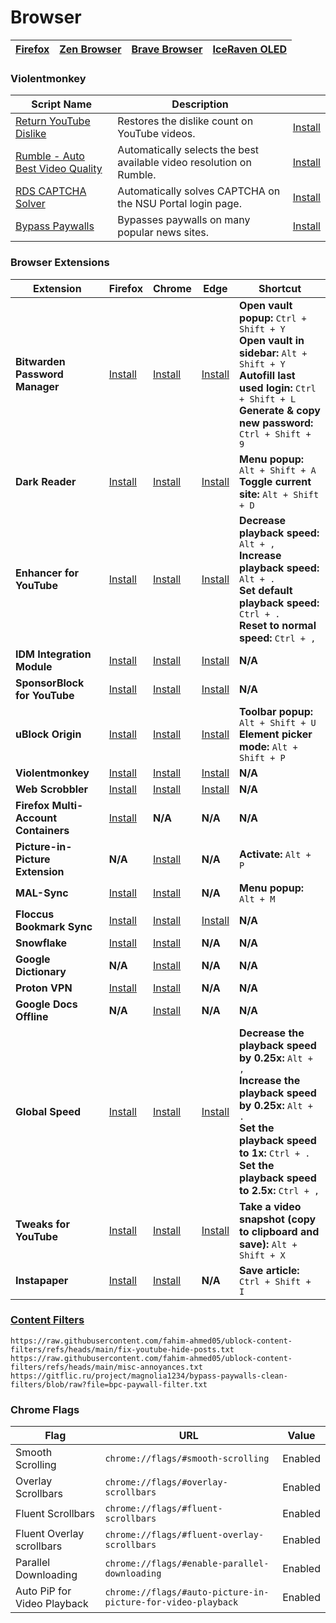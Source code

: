 # Browser

[Firefox](https://www.firefox.com/) | [Zen Browser](https://zen-browser.app/) | [Brave Browser](https://brave.com/) | [IceRaven OLED](https://github.com/GoodyOG/Iceraven-OLED)
|------|------|------|------|

### Violentmonkey

| Script Name | Description | |
|------|------|------|
| [Return YouTube Dislike](https://returnyoutubedislike.com/) | Restores the dislike count on YouTube videos. | [Install](https://github.com/Anarios/return-youtube-dislike/raw/main/Extensions/UserScript/Return%20Youtube%20Dislike.user.js) |
| [Rumble - Auto Best Video Quality](https://greasyfork.org/en/scripts/494906-rumble-auto-best-video-quality) | Automatically selects the best available video resolution on Rumble. | [Install](https://update.greasyfork.org/scripts/494906/Rumble%20-%20Auto%20Best%20Video%20Quality.user.js) |
| [RDS CAPTCHA Solver](https://github.com/fahim-ahmed05/rds-captcha-solver) | Automatically solves CAPTCHA on the NSU Portal login page. | [Install](https://github.com/fahim-ahmed05/rds-captcha-solver/raw/main/rdscaptchasolver.user.js) |
| [Bypass Paywalls](https://gitflic.ru/project/magnolia1234/bypass-paywalls-clean-filters) | Bypasses paywalls on many popular news sites. | [Install](https://gitflic.ru/project/magnolia1234/bypass-paywalls-clean-filters/blob/raw?file=userscript/bpc.en.user.js) |


### Browser Extensions

| Extension | Firefox | Chrome | Edge | Shortcut |
|-----------|---------|--------|------|----------|
| **Bitwarden Password Manager** | [Install](https://addons.mozilla.org/en-US/firefox/addon/bitwarden-password-manager/) | [Install](https://chromewebstore.google.com/detail/bitwarden-password-manage/nngceckbapebfimnlniiiahkandclblb) | [Install](https://microsoftedge.microsoft.com/addons/detail/bitwarden-password-manage/jbkfoedolllekgbhcbcoahefnbanhhlh) | **Open vault popup:** `Ctrl + Shift + Y`<br> **Open vault in sidebar:** `Alt + Shift + Y`<br> **Autofill last used login:** `Ctrl + Shift + L`<br> **Generate & copy new password:** `Ctrl + Shift + 9` |
| **Dark Reader** | [Install](https://addons.mozilla.org/en-US/firefox/addon/darkreader/) | [Install](https://chromewebstore.google.com/detail/dark-reader/eimadpbcbfnmbkopoojfekhnkhdbieeh) | [Install](https://microsoftedge.microsoft.com/addons/detail/dark-reader/ifoakfbpdcdoeenechcleahebpibofpc) | **Menu popup:** `Alt + Shift + A`<br> **Toggle current site:** `Alt + Shift + D` |
| **Enhancer for YouTube** | [Install](https://addons.mozilla.org/en-US/firefox/addon/enhancer-for-youtube/) | [Install](https://chromewebstore.google.com/detail/enhancer-for-youtube/ponfpcnoihfmfllpaingbgckeeldkhle) | [Install](https://microsoftedge.microsoft.com/addons/detail/enhancer-for-youtube%E2%84%A2/dlgfaleeejmphhnemjgiaekdbonkagkd) | **Decrease playback speed:** `Alt + ,`<br> **Increase playback speed:** `Alt + .`<br> **Set default playback speed:** `Ctrl + .`<br> **Reset to normal speed:** `Ctrl + ,` |
| **IDM Integration Module** | [Install](https://addons.mozilla.org/en-US/firefox/addon/tonec-idm-integration-module/) | [Install](https://chromewebstore.google.com/detail/idm-integration-module/ngpampappnmepgilojfohadhhmbhlaek) | [Install](https://microsoftedge.microsoft.com/addons/detail/idm-integration-module/llbjbkhnmlidjebalopleeepgdfgcpec) | **N/A** |
| **SponsorBlock for YouTube** | [Install](https://addons.mozilla.org/en-US/firefox/addon/sponsorblock/) | [Install](https://chromewebstore.google.com/detail/sponsorblock-for-youtube/mnjggcdmjocbbbhaepdhchncahnbgone) | [Install](https://microsoftedge.microsoft.com/addons/detail/sponsorblock-for-youtube-/mbmgnelfcpoecdepckhlhegpcehmpmji) | **N/A** |
| **uBlock Origin** | [Install](https://addons.mozilla.org/en-US/firefox/addon/ublock-origin/) | [Install](https://chromewebstore.google.com/detail/ublock-origin/cjpalhdlnbpafiamejdnhcphjbkeiagm) | [Install](https://microsoftedge.microsoft.com/addons/detail/ublock-origin/odfafepnkmbhccpbejgmiehpchacaeak) | **Toolbar popup:** `Alt + Shift + U`<br> **Element picker mode:** `Alt + Shift + P` |
| **Violentmonkey** | [Install](https://addons.mozilla.org/en-US/firefox/addon/violentmonkey/) | [Install](https://chromewebstore.google.com/detail/violentmonkey/jinjaccalgkegednnccohejagnlnfdag) | [Install](https://microsoftedge.microsoft.com/addons/detail/violentmonkey/eeagobfjdenkkddmbclomhiblgggliao) | **N/A** |
| **Web Scrobbler** | [Install](https://addons.mozilla.org/en-US/firefox/addon/web-scrobbler/) | [Install](https://chromewebstore.google.com/detail/web-scrobbler/hhinaapppaileiechjoiifaancjggfjm) | [Install](https://microsoftedge.microsoft.com/addons/detail/web-scrobbler/obiekdelmkmlgnhddmmnpnfhngejbnnc) | **N/A** |
| **Firefox Multi-Account Containers** | [Install](https://addons.mozilla.org/en-US/firefox/addon/multi-account-containers/) | **N/A** | **N/A** | **N/A** |
| **Picture-in-Picture Extension** | **N/A** | [Install](https://chromewebstore.google.com/detail/picture-in-picture-extens/hkgfoiooedgoejojocmhlaklaeopbecg) | **N/A** | **Activate:** `Alt + P` |
| **MAL-Sync** | [Install](https://addons.mozilla.org/en-US/firefox/addon/mal-sync/) | [Install](https://chromewebstore.google.com/detail/mal-sync/kekjfbackdeiabghhcdklcdoekaanoel) | **N/A** | **Menu popup:** `Alt + M` |
| **Floccus Bookmark Sync** | [Install](https://addons.mozilla.org/en-US/firefox/addon/floccus/) | [Install](https://chromewebstore.google.com/detail/floccus-bookmarks-sync/fnaicdffflnofjppbagibeoednhnbjhg) | [Install](https://microsoftedge.microsoft.com/addons/detail/gjkddcofhiifldbllobcamllmanombji) | **N/A** |
| **Snowflake** | [Install](https://addons.mozilla.org/en-US/firefox/addon/torproject-snowflake/) | [Install](https://chromewebstore.google.com/detail/snowflake/mafpmfcccpbjnhfhjnllmmalhifmlcie) | **N/A** | **N/A** |
| **Google Dictionary** | **N/A** | [Install](https://chromewebstore.google.com/detail/google-dictionary-by-goog/mgijmajocgfcbeboacabfgobmjgjcoja) | **N/A** | **N/A** |
| **Proton VPN** | [Install](https://addons.mozilla.org/en-US/firefox/addon/proton-vpn-firefox-extension/) | [Install](https://chromewebstore.google.com/detail/proton-vpn-fast-secure/jplgfhpmjnbigmhklmmbgecoobifkmpa) | **N/A** | **N/A** |
| **Google Docs Offline** | **N/A** | [Install](https://chromewebstore.google.com/detail/google-docs-offline/ghbmnnjooekpmoecnnnilnnbdlolhkhi) | **N/A** | **N/A** |
| **Global Speed** | [Install](https://addons.mozilla.org/en-US/firefox/addon/global-speed/) | [Install](https://chromewebstore.google.com/detail/global-speed/jpbjcnkcffbooppibceonlgknpkniiff) | [Install](https://microsoftedge.microsoft.com/addons/detail/global-speed/mjhlabbcmjflkpjknnicihkfnmbdfced) | **Decrease the playback speed by 0.25x:** `Alt + ,`<br> **Increase the playback speed by 0.25x:** `Alt + .`<br> **Set the playback speed to 1x:** `Ctrl + .`<br> **Set the playback speed to 2.5x:** `Ctrl + ,` |
| **Tweaks for YouTube** | [Install](https://addons.mozilla.org/en-US/firefox/addon/tweaks-for-youtube/) | [Install](https://chromewebstore.google.com/detail/tweaks-for-youtube/ogkoifddpkoabehfemkolflcjhklmkge) | [Install](https://microsoftedge.microsoft.com/addons/detail/tweaks-for-youtube/nnhifoobfibjmlkejadjmcdckkjbljcp) | **Take a video snapshot (copy to clipboard and save):** `Alt + Shift + X` |
| **Instapaper** | [Install](https://addons.mozilla.org/en-US/firefox/addon/instapaper-official/) | [Install](https://chromewebstore.google.com/detail/instapaper/ldjkgaaoikpmhmkelcgkgacicjfbofhh) | **N/A** | **Save article:** `Ctrl + Shift + I` |

### [Content Filters](https://github.com/fahim-ahmed05/ublock-content-filters)

```
https://raw.githubusercontent.com/fahim-ahmed05/ublock-content-filters/refs/heads/main/fix-youtube-hide-posts.txt
https://raw.githubusercontent.com/fahim-ahmed05/ublock-content-filters/refs/heads/main/misc-annoyances.txt
https://gitflic.ru/project/magnolia1234/bypass-paywalls-clean-filters/blob/raw?file=bpc-paywall-filter.txt
```

### Chrome Flags

| Flag                          | URL                                                           | Value   |
|-------------------------------|---------------------------------------------------------------|---------|
| Smooth Scrolling              | `chrome://flags/#smooth-scrolling`                            | Enabled |
| Overlay Scrollbars            | `chrome://flags/#overlay-scrollbars`                          | Enabled |
| Fluent Scrollbars             | `chrome://flags/#fluent-scrollbars`                           | Enabled |
| Fluent Overlay scrollbars     | `chrome://flags/#fluent-overlay-scrollbars`                   | Enabled |
| Parallel Downloading          | `chrome://flags/#enable-parallel-downloading`                 | Enabled |
| Auto PiP for Video Playback   | `chrome://flags/#auto-picture-in-picture-for-video-playback`  | Enabled |